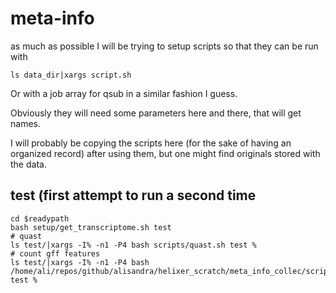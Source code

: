 # meta-info
as much as possible I will be trying to setup scripts so that they can be run with 

```
ls data_dir|xargs script.sh
```

Or with a job array for qsub in a similar fashion I guess.

Obviously they will need some parameters here and there, that will get names.

I will probably be copying the scripts here (for the sake of having an organized
record) after using them, but one might find originals stored with the data.


## test (first attempt to run a second time

```
cd $readypath
bash setup/get_transcriptome.sh test
# quast
ls test/|xargs -I% -n1 -P4 bash scripts/quast.sh test %
# count gff features
ls test/|xargs -I% -n1 -P4 bash /home/ali/repos/github/alisandra/helixer_scratch/meta_info_collec/scripts/count_gff.sh test %
```
